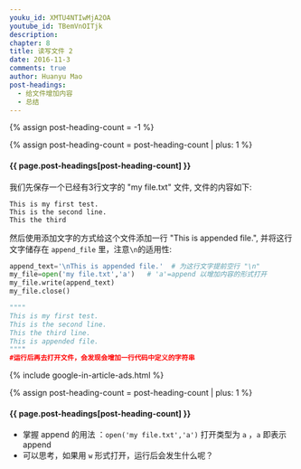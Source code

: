 ```yaml
---
youku_id: XMTU4NTIwMjA2OA
youtube_id: TBemVnOITjk
description: 
chapter: 8
title: 读写文件 2
date: 2016-11-3
comments: true
author: Huanyu Mao
post-headings:
  - 给文件增加内容
  - 总结
---
```

{% assign post-heading-count = -1 %}



{% assign post-heading-count = post-heading-count | plus: 1 %}
<h4 class="tut-h4-pad" id="{{ page.post-headings[post-heading-count] }}">{{ page.post-headings[post-heading-count] }}</h4>

我们先保存一个已经有3行文字的 "my file.txt" 文件, 文件的内容如下:

```
This is my first test. 
This is the second line.
This the third
```

然后使用添加文字的方式给这个文件添加一行 "This is appended file.", 并将这行文字储存在 `append_file` 里，注意`\n`的适用性:

```python
append_text='\nThis is appended file.'  # 为这行文字提前空行 "\n"
my_file=open('my file.txt','a')   # 'a'=append 以增加内容的形式打开
my_file.write(append_text)
my_file.close()

""""
This is my first test.
This is the second line.
This the third line.
This is appended file.
""""
#运行后再去打开文件，会发现会增加一行代码中定义的字符串
```

{% include google-in-article-ads.html %}

{% assign post-heading-count = post-heading-count | plus: 1 %}
<h4 class="tut-h4-pad" id="{{ page.post-headings[post-heading-count] }}">{{ page.post-headings[post-heading-count] }}</h4>

- 掌握 append 的用法 ：`open('my file.txt','a')` 打开类型为 `a` ，`a` 即表示 append
- 可以思考，如果用 `w` 形式打开，运行后会发生什么呢？

